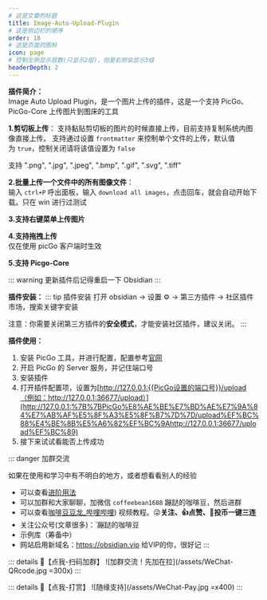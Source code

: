 ```yaml
---
# 这是文章的标题
title: Image-Auto-Upload-Plugin
# 这是侧边栏的顺序
order: 18
# 这是页面的图标
icon: page
# 控制左侧显示层数(只显示2层)，但是右侧会显示3级
headerDepth: 2
---
```

**插件简介：**  
Image Auto Upload Plugin，是一个图片上传的插件，这是一个支持 PicGo、PicGo-Core 上传图片到图床的工具 

**1.剪切板上传**： 
支持黏贴剪切板的图片的时候直接上传，目前支持复制系统内图像直接上传。 支持通过设置 `frontmatter` 来控制单个文件的上传，默认值为 `true`，控制关闭请将该值设置为 `false`

支持 ".png", ".jpg", ".jpeg", ".bmp", ".gif", ".svg", ".tiff"

**2.批量上传一个文件中的所有图像文件**：  
输入 `ctrl+P` 呼出面板，输入 `download all images`，点击回车，就会自动开始下载。只在 win 进行过测试

**3.支持右键菜单上传图片**  

**4.支持拖拽上传**  
仅在使用 picGo 客户端时生效

**5.支持 Picgo-Core**  



::: warning
更新插件后记得重启一下 Obsidian
:::

**插件安装：**
::: tip 插件安装
打开 obsidian → 设置 ⚙️ → 第三方插件 → 社区插件市场，搜索关键字安装

注意：你需要关闭第三方插件的**安全模式**，才能安装社区插件，建议关闭。
:::

**插件使用：**  
1.  安装 PicGo 工具，并进行配置，配置参考[官网](https://github.com/Molunerfinn/PicGo)
2.  开启 PicGo 的 Server 服务，并记住端口号
3.  安装插件
4.  打开插件配置项，设置为[http://127.0.0.1:{{PicGo设置的端口号}}/upload（例如：http://127.0.0.1:36677/upload）](http://127.0.0.1:%7B%7BPicGo%E8%AE%BE%E7%BD%AE%E7%9A%84%E7%AB%AF%E5%8F%A3%E5%8F%B7%7D%7D/upload%EF%BC%88%E4%BE%8B%E5%A6%82%EF%BC%9Ahttp://127.0.0.1:36677/upload%EF%BC%89)
5.  接下来试试看能否上传成功

::: danger 加群交流

如果在使用和学习中有不明白的地方，或者想看看别人的经验
- 可以查看[进阶用法](/zh/advanced)
- 可以加群和大家聊聊，加微信 `coffeebean1688` 蹦跶的咖啡豆，然后进群
- 可以查看[咖啡豆豆龙_哔哩哔哩](https://space.bilibili.com/618777356)) 视频教程。😜**关注、👍点赞、📀投币一键三连**
- 关注公众号(文章很多)：`蹦跶的咖啡豆
- 示例库（筹备中）
- 网站启用新域名：https://obsidian.vip 给VIP的你，很好记
:::

::: details 🌱【点我-扫码加群】
![加群交流！先加在拉](/assets/WeChat-QRcode.jpg =300x) 
::: 

::: details 🍻【点我-打赏】
![随缘支持](/assets/WeChat-Pay.jpg =x400)
::: 


